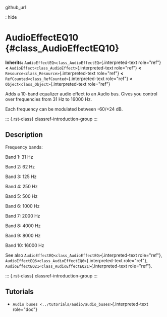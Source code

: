 github_url

:   hide

# AudioEffectEQ10 {#class_AudioEffectEQ10}

**Inherits:** `AudioEffectEQ<class_AudioEffectEQ>`{.interpreted-text
role="ref"} **\<** `AudioEffect<class_AudioEffect>`{.interpreted-text
role="ref"} **\<** `Resource<class_Resource>`{.interpreted-text
role="ref"} **\<** `RefCounted<class_RefCounted>`{.interpreted-text
role="ref"} **\<** `Object<class_Object>`{.interpreted-text role="ref"}

Adds a 10-band equalizer audio effect to an Audio bus. Gives you control
over frequencies from 31 Hz to 16000 Hz.

Each frequency can be modulated between -60/+24 dB.

::: {.rst-class}
classref-introduction-group
:::

## Description

Frequency bands:

Band 1: 31 Hz

Band 2: 62 Hz

Band 3: 125 Hz

Band 4: 250 Hz

Band 5: 500 Hz

Band 6: 1000 Hz

Band 7: 2000 Hz

Band 8: 4000 Hz

Band 9: 8000 Hz

Band 10: 16000 Hz

See also `AudioEffectEQ<class_AudioEffectEQ>`{.interpreted-text
role="ref"}, `AudioEffectEQ6<class_AudioEffectEQ6>`{.interpreted-text
role="ref"}, `AudioEffectEQ21<class_AudioEffectEQ21>`{.interpreted-text
role="ref"}.

::: {.rst-class}
classref-introduction-group
:::

## Tutorials

- `Audio buses <../tutorials/audio/audio_buses>`{.interpreted-text
  role="doc"}
